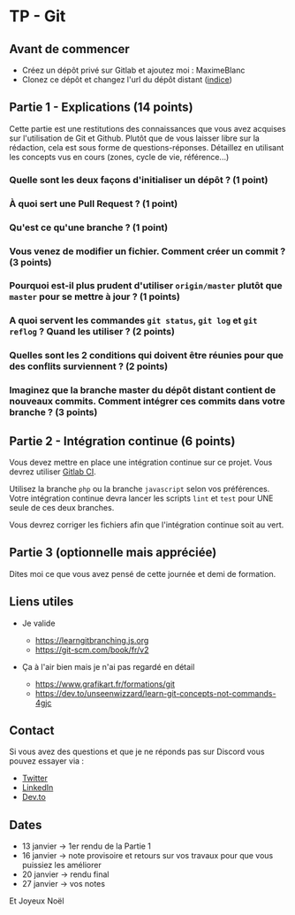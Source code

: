 # TP - Git

## Avant de commencer

- Créez un dépôt privé sur Gitlab et ajoutez moi : MaximeBlanc
- Clonez ce dépôt et changez l'url du dépôt distant ([indice](https://git-scm.com/docs/git-remote))

## Partie 1 - Explications (14 points)

Cette partie est une restitutions des connaissances que vous avez acquises sur l'utilisation de Git et Github. Plutôt que de vous laisser libre sur la rédaction, cela est sous forme de questions-réponses. Détaillez en utilisant les concepts vus en cours (zones, cycle de vie, référence...)

### Quelle sont les deux façons d'initialiser un dépôt ? (1 point)

### À quoi sert une Pull Request ? (1 point)

### Qu'est ce qu'une branche ? (1 point)

### Vous venez de modifier un fichier. Comment créer un commit ? (3 points)

### Pourquoi est-il plus prudent d'utiliser `origin/master` plutôt que `master` pour se mettre à jour ? (1 points)

### A quoi servent les commandes `git status`, `git log` et `git reflog` ? Quand les utiliser ? (2 points)

### Quelles sont les 2 conditions qui doivent être réunies pour que des conflits surviennent ? (2 points)

### Imaginez que la branche master du dépôt distant contient de nouveaux commits. Comment intégrer ces commits dans votre branche ? (3 points)

## Partie 2 - Intégration continue (6 points)

Vous devez mettre en place une intégration continue sur ce projet. Vous devrez utiliser [Gitlab CI](https://docs.gitlab.com/ee/ci/README.html).

Utilisez la branche `php` ou la branche `javascript` selon vos préférences. Votre intégration continue devra lancer les scripts `lint` et `test` pour UNE seule de ces deux branches.

Vous devrez corriger les fichiers afin que l'intégration continue soit au vert.

## Partie 3 (optionnelle mais appréciée)

Dites moi ce que vous avez pensé de cette journée et demi de formation.

## Liens utiles

- Je valide

  - https://learngitbranching.js.org
  - https://git-scm.com/book/fr/v2

- Ça à l'air bien mais je n'ai pas regardé en détail

  - https://www.grafikart.fr/formations/git
  - https://dev.to/unseenwizzard/learn-git-concepts-not-commands-4gjc

## Contact

Si vous avez des questions et que je ne réponds pas sur Discord vous pouvez essayer via :

- [Twitter](https://twitter.com/_MaximeBlanc)
- [LinkedIn](https://www.linkedin.com/in/maxime-blanc-b8b710a6/)
- [Dev.to](https://dev.to/jeansmaug)

## Dates

- 13 janvier &rarr; 1er rendu de la Partie 1
- 16 janvier &rarr; note provisoire et retours sur vos travaux pour que vous puissiez les améliorer
- 20 janvier &rarr; rendu final
- 27 janvier &rarr; vos notes

Et Joyeux Noël
